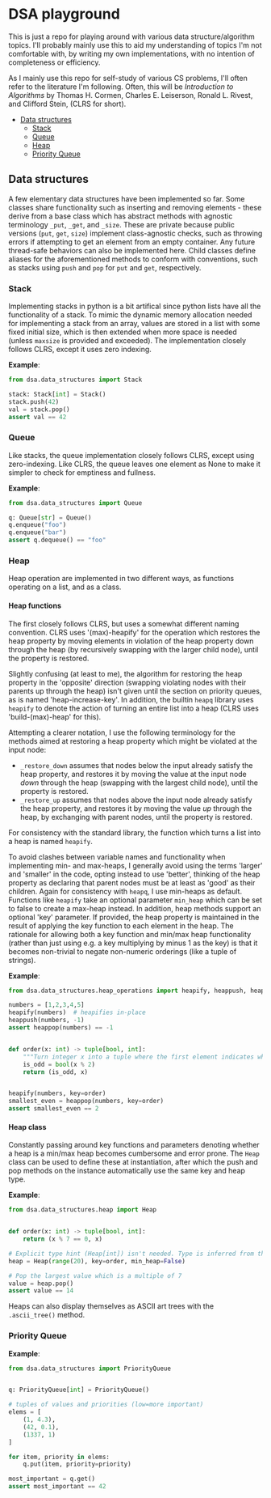 # DSA playground  <!-- omit in toc --> 

This is just a repo for playing around with various data structure/algorithm topics. I'll probably mainly use this to aid my understanding of topics I'm not comfortable with, by writing my own implementations, with no intention of completeness or efficiency.

As I mainly use this repo for self-study of various CS problems, I'll often refer to the literature I'm following. Often, this will be _Introduction to Algorithms_ by Thomas H. Cormen, Charles E. Leiserson, Ronald L. Rivest, and Clifford Stein, (CLRS for short).
- [Data structures](#data-structures)
  - [Stack](#stack)
  - [Queue](#queue)
  - [Heap](#heap)
  - [Priority Queue](#priority-queue)


## Data structures
A few elementary data structures have been implemented so far.
Some classes share functionality such as inserting and removing elements - these derive from a base class which has abstract methods with agnostic terminology `_put`, `_get`, and `_size`. These are private because public versions (`put`, `get`, `size`) implement class-agnostic checks, such as throwing errors if attempting to get an element from an empty container. Any future thread-safe behaviors can also be implemented here. Child classes define aliases for the aforementioned methods to conform with conventions, such as stacks using `push` and `pop` for `put` and `get`, respectively.

### Stack
Implementing stacks in python is a bit artifical since python lists have all the functionality of a stack. To mimic the dynamic memory allocation needed for implementing a stack from an array, values are stored in a list with some fixed initial size, which is then extended when more space is needed (unless `maxsize` is provided and exceeded).
The implementation closely follows CLRS, except it uses zero indexing.

**Example**:
```python
from dsa.data_structures import Stack

stack: Stack[int] = Stack()
stack.push(42)
val = stack.pop()
assert val == 42
```

### Queue
Like stacks, the queue implementation closely follows CLRS, except using zero-indexing. Like CLRS, the queue leaves one element as None to make it simpler to check for emptiness and fullness.  

**Example**:
```python
from dsa.data_structures import Queue

q: Queue[str] = Queue()
q.enqueue("foo")
q.enqueue("bar")
assert q.dequeue() == "foo"
```

### Heap
Heap operation are implemented in two different ways, as functions operating on a list, and as a class.

#### Heap functions <!-- omit in toc -->
The first closely follows CLRS, but uses a somewhat different naming convention. CLRS uses '(max)-heapify' for the operation which restores the heap property by moving elements in violation of the heap property down through the heap (by recursively swapping with the larger child node), until the property is restored.

Slightly confusing (at least to me), the algorithm for restoring the heap property in the 'opposite' direction (swapping violating nodes with their parents up through the heap) isn't given until the section on priority queues, as is named 'heap-increase-key'.
In addition, the builtin `heapq` library uses `heapify` to denote the action of turning an entire list into a heap (CLRS uses 'build-(max)-heap' for this).

Attempting a clearer notation, I use the following terminology for the methods aimed at restoring a heap property which might be violated at the input node:
* `_restore_down` assumes that nodes below the input already satisfy the heap property, and restores it by moving the value at the input node _down_ through the heap (swapping with the largest child node), until the property is restored.
* `_restore_up` assumes that nodes above the input node already satisfy the heap property, and restores it by moving the value _up_ through the heap, by exchanging with parent nodes, until the property is restored.

For consistency with the standard library, the function which turns a list into a heap is named `heapify`.

To avoid clashes between variable names and functionality when implementing min- and max-heaps, I generally avoid using the terms 'larger' and 'smaller' in the code, opting instead to use 'better', thinking of the heap property as declaring that parent nodes must be at least as 'good' as their children.
Again for consistency with `heapq`, I use min-heaps as default. Functions like `heapify` take an optional parameter `min_heap` which can be set to false to create a max-heap instead.
In addition, heap methods support an optional 'key' parameter. If provided, the heap property is maintained in the result of applying the key function to each element in the heap. The rationale for allowing both a key function and min/max heap functionality (rather than just using e.g. a key multiplying by minus 1 as the key) is that it becomes non-trivial to negate non-numeric orderings (like a tuple of strings).

**Example**:
```python
from dsa.data_structures.heap_operations import heapify, heappush, heappop

numbers = [1,2,3,4,5]
heapify(numbers)  # heapifies in-place
heappush(numbers, -1)
assert heappop(numbers) == -1


def order(x: int) -> tuple[bool, int]:
    """Turn integer x into a tuple where the first element indicates whether x is odd."""
    is_odd = bool(x % 2)
    return (is_odd, x)


heapify(numbers, key=order)
smallest_even = heappop(numbers, key=order)
assert smallest_even == 2
```

#### Heap class <!-- omit in toc -->
Constantly passing around key functions and parameters denoting whether a heap is a min/max heap becomes cumbersome and error prone.
The `Heap` class can be used to define these at instantiation, after which the push and pop methods on the instance automatically use the same key and heap type.


**Example**:

```python
from dsa.data_structures.heap import Heap


def order(x: int) -> tuple[bool, int]:
    return (x % 7 == 0, x)

# Explicit type hint (Heap[int]) isn't needed. Type is inferred from the first argument
heap = Heap(range(20), key=order, min_heap=False)

# Pop the largest value which is a multiple of 7
value = heap.pop()
assert value == 14
```

Heaps can also display themselves as ASCII art trees with the `.ascii_tree()` method.


### Priority Queue


**Example**:
```python
from dsa.data_structures import PriorityQueue


q: PriorityQueue[int] = PriorityQueue()

# tuples of values and priorities (low=more important)
elems = [
    (1, 4.3),
    (42, 0.1),
    (1337, 1)
]

for item, priority in elems:
    q.put(item, priority=priority)

most_important = q.get()
assert most_important == 42
```
